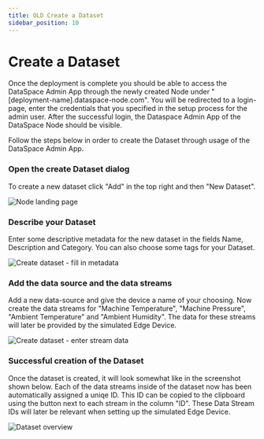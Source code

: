 ```yaml
---
title: OLD Create a Dataset
sidebar_position: 10
---
```


# Create a Dataset

Once the deployment is complete you should be able to access the DataSpace Admin App through the newly created Node under "[deployment-name].dataspace-node.com". You will be redirected to a login-page, enter the credentials that you specified in the setup process for the admin user. After the successful login, the Dataspace Admin App of the DataSpace Node should be visible.

Follow the steps below in order to create the Dataset through usage of the DataSpace Admin App.

### Open the create Dataset dialog

To create a new dataset click "Add" in the top right and then "New Dataset".

![Node landing page](/img/quickstart/node-landing-page.png)

### Describe your Dataset

Enter some descriptive metadata for the new dataset in the fields Name, Description and Category. You can also choose some tags for your Dataset.

![Create dataset - fill in metadata](/img/quickstart/create-dataset-1.png)

### Add the data source and the data streams

Add a new data-source and give the device a name of your choosing. Now create the data streams for "Machine Temperature", "Machine Pressure", "Ambient Temperature" and "Ambient Humidity". The data for these streams will later be provided by the simulated Edge Device.

![Create dataset - enter stream data](/img/quickstart/create-dataset-2.png)

### Successful creation of the Dataset

Once the dataset is created, it will look somewhat like in the screenshot shown below. Each of the data streams inside of the dataset now has been automatically assigned a uniqe ID. This ID can be copied to the clipboard using the button next to each stream in the column "ID". These Data Stream IDs will later be relevant when setting up the simulated Edge Device.

![Dataset overview](/img/quickstart/dataset.png)
